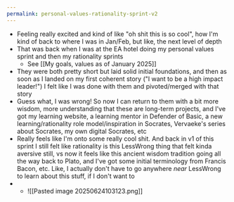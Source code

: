 ```yaml
---
permalink: personal-values-rationality-sprint-v2
---
```


- Feeling really excited and kind of like "oh shit this is so cool", how I'm kind of back to where I was in Jan/Feb, but like, the next level of depth
- That was back when I was at the EA hotel doing my personal values sprint and then my rationality sprints
	- See [[My goals, values as of January 2025]]
- They were both pretty short but laid solid initial foundations, and then as soon as I landed on my first coherent story ("I want to be a high impact leader!") I felt like I was done with them and pivoted/merged with that story
- Guess what, I was wrong! So now I can return to them with a bit more wisdom, more understanding that these are long-term projects, and I've got my learning website, a learning mentor in Defender of Basic, a new learning/rationality role model/inspiration in Socrates, Vervaeke's series about Socrates, my own digital Socrates, etc
- Really feels like I'm onto some really cool shit. And back in v1 of this sprint I still felt like rationality is this LessWrong thing that felt kinda aversive still, vs now it feels like this ancient wisdom tradition going all the way back to Plato, and I've got some initial terminology from Francis Bacon, etc. Like, I actually don't have to go anywhere *near* LessWrong to learn about this stuff, if I don't want to 
- - ![[Pasted image 20250624103123.png]]